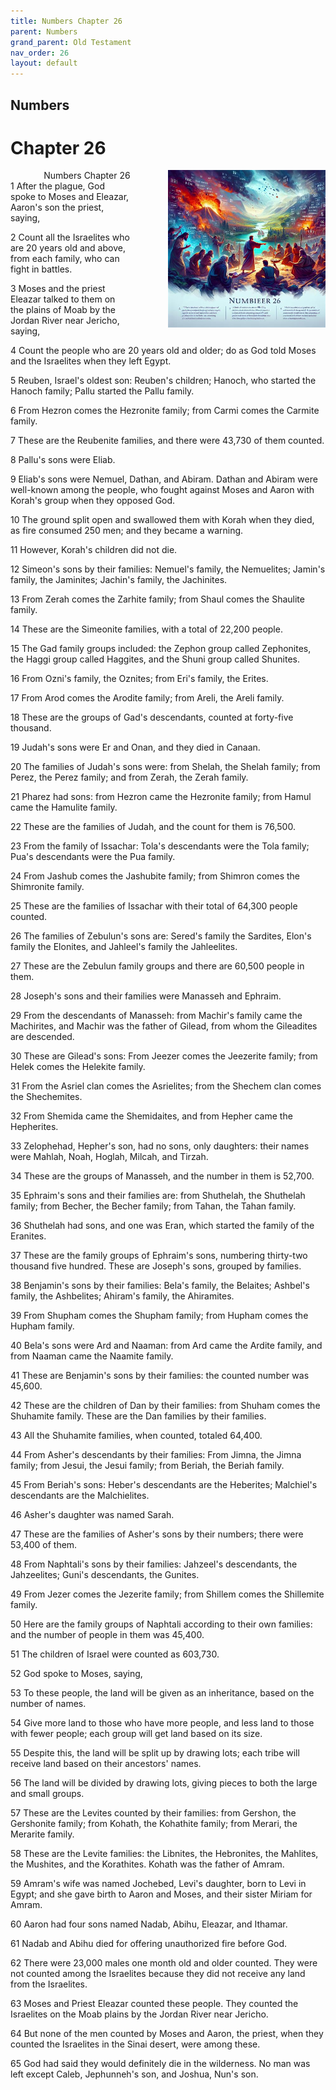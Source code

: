 ```yaml
---
title: Numbers Chapter 26
parent: Numbers
grand_parent: Old Testament
nav_order: 26
layout: default
---
```


## Numbers

# Chapter 26

<div style="clear: both; text-align: right;">
    <img src="/assets/Image/Numbers/500/26.jpg" alt="Numbers Chapter 26" class="chapter-image" style="max-width: 50%; height: auto; float: right; margin: 0 0 10px 10px; padding-left: 10%;">
    <figcaption style="font-size: 14px;">Numbers Chapter 26</figcaption>
</div>
1 After the plague, God spoke to Moses and Eleazar, Aaron's son the priest, saying,

2 Count all the Israelites who are 20 years old and above, from each family, who can fight in battles.

3 Moses and the priest Eleazar talked to them on the plains of Moab by the Jordan River near Jericho, saying,

4 Count the people who are 20 years old and older; do as God told Moses and the Israelites when they left Egypt.

5 Reuben, Israel's oldest son: Reuben's children; Hanoch, who started the Hanoch family; Pallu started the Pallu family.

6 From Hezron comes the Hezronite family; from Carmi comes the Carmite family.

7 These are the Reubenite families, and there were 43,730 of them counted.

8 Pallu's sons were Eliab.

9 Eliab's sons were Nemuel, Dathan, and Abiram. Dathan and Abiram were well-known among the people, who fought against Moses and Aaron with Korah's group when they opposed God.

10 The ground split open and swallowed them with Korah when they died, as fire consumed 250 men; and they became a warning.

11 However, Korah's children did not die.

12 Simeon's sons by their families: Nemuel's family, the Nemuelites; Jamin's family, the Jaminites; Jachin's family, the Jachinites.

13 From Zerah comes the Zarhite family; from Shaul comes the Shaulite family.

14 These are the Simeonite families, with a total of 22,200 people.

15 The Gad family groups included: the Zephon group called Zephonites, the Haggi group called Haggites, and the Shuni group called Shunites.

16 From Ozni's family, the Oznites; from Eri's family, the Erites.

17 From Arod comes the Arodite family; from Areli, the Areli family.

18 These are the groups of Gad's descendants, counted at forty-five thousand.

19 Judah's sons were Er and Onan, and they died in Canaan.

20 The families of Judah's sons were: from Shelah, the Shelah family; from Perez, the Perez family; and from Zerah, the Zerah family.

21 Pharez had sons: from Hezron came the Hezronite family; from Hamul came the Hamulite family.

22 These are the families of Judah, and the count for them is 76,500.

23 From the family of Issachar: Tola's descendants were the Tola family; Pua's descendants were the Pua family.

24 From Jashub comes the Jashubite family; from Shimron comes the Shimronite family.

25 These are the families of Issachar with their total of 64,300 people counted.

26 The families of Zebulun's sons are: Sered's family the Sardites, Elon's family the Elonites, and Jahleel's family the Jahleelites.

27 These are the Zebulun family groups and there are 60,500 people in them.

28 Joseph's sons and their families were Manasseh and Ephraim.

29 From the descendants of Manasseh: from Machir's family came the Machirites, and Machir was the father of Gilead, from whom the Gileadites are descended.

30 These are Gilead's sons: From Jeezer comes the Jeezerite family; from Helek comes the Helekite family.

31 From the Asriel clan comes the Asrielites; from the Shechem clan comes the Shechemites.

32 From Shemida came the Shemidaites, and from Hepher came the Hepherites.

33 Zelophehad, Hepher's son, had no sons, only daughters: their names were Mahlah, Noah, Hoglah, Milcah, and Tirzah.

34 These are the groups of Manasseh, and the number in them is 52,700.

35 Ephraim's sons and their families are: from Shuthelah, the Shuthelah family; from Becher, the Becher family; from Tahan, the Tahan family.

36 Shuthelah had sons, and one was Eran, which started the family of the Eranites.

37 These are the family groups of Ephraim's sons, numbering thirty-two thousand five hundred. These are Joseph's sons, grouped by families.

38 Benjamin's sons by their families: Bela's family, the Belaites; Ashbel's family, the Ashbelites; Ahiram's family, the Ahiramites.

39 From Shupham comes the Shupham family; from Hupham comes the Hupham family.

40 Bela's sons were Ard and Naaman: from Ard came the Ardite family, and from Naaman came the Naamite family.

41 These are Benjamin's sons by their families: the counted number was 45,600.

42 These are the children of Dan by their families: from Shuham comes the Shuhamite family. These are the Dan families by their families.

43 All the Shuhamite families, when counted, totaled 64,400.

44 From Asher's descendants by their families: From Jimna, the Jimna family; from Jesui, the Jesui family; from Beriah, the Beriah family.

45 From Beriah's sons: Heber's descendants are the Heberites; Malchiel's descendants are the Malchielites.

46 Asher's daughter was named Sarah.

47 These are the families of Asher's sons by their numbers; there were 53,400 of them.

48 From Naphtali's sons by their families: Jahzeel's descendants, the Jahzeelites; Guni's descendants, the Gunites.

49 From Jezer comes the Jezerite family; from Shillem comes the Shillemite family.

50 Here are the family groups of Naphtali according to their own families: and the number of people in them was 45,400.

51 The children of Israel were counted as 603,730.

52 God spoke to Moses, saying,

53 To these people, the land will be given as an inheritance, based on the number of names.

54 Give more land to those who have more people, and less land to those with fewer people; each group will get land based on its size.

55 Despite this, the land will be split up by drawing lots; each tribe will receive land based on their ancestors' names.

56 The land will be divided by drawing lots, giving pieces to both the large and small groups.

57 These are the Levites counted by their families: from Gershon, the Gershonite family; from Kohath, the Kohathite family; from Merari, the Merarite family.

58 These are the Levite families: the Libnites, the Hebronites, the Mahlites, the Mushites, and the Korathites. Kohath was the father of Amram.

59 Amram's wife was named Jochebed, Levi's daughter, born to Levi in Egypt; and she gave birth to Aaron and Moses, and their sister Miriam for Amram.

60 Aaron had four sons named Nadab, Abihu, Eleazar, and Ithamar.

61 Nadab and Abihu died for offering unauthorized fire before God.

62 There were 23,000 males one month old and older counted. They were not counted among the Israelites because they did not receive any land from the Israelites.

63 Moses and Priest Eleazar counted these people. They counted the Israelites on the Moab plains by the Jordan River near Jericho.

64 But none of the men counted by Moses and Aaron, the priest, when they counted the Israelites in the Sinai desert, were among these.

65 God had said they would definitely die in the wilderness. No man was left except Caleb, Jephunneh's son, and Joshua, Nun's son.



